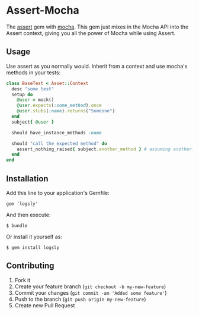 # Assert-Mocha

The [assert](https://github.com/teaminsight/assert) gem with [mocha](https://github.com/floehopper/mocha). This gem just mixes in the Mocha API into the Assert context, giving you all the power of Mocha while using Assert.

## Usage

Use assert as you normally would. Inherit from a context and use mocha's methods in your tests:

```ruby
class BaseTest < Asset::Context
  desc "some test"
  setup do
    @user = mock()
    @user.expects(:some_method).once
    @user.stubs(:name).returns("Someone")
  end
  subject{ @user }

  should have_instance_methods :name

  should "call the expected method" do
    assert_nothing_raised{ subject.another_method } # assuming another_method calls #some_method
  end
end
```

## Installation

Add this line to your application's Gemfile:

    gem 'logsly'

And then execute:

    $ bundle

Or install it yourself as:

    $ gem install logsly

## Contributing

1. Fork it
2. Create your feature branch (`git checkout -b my-new-feature`)
3. Commit your changes (`git commit -am 'Added some feature'`)
4. Push to the branch (`git push origin my-new-feature`)
5. Create new Pull Request
